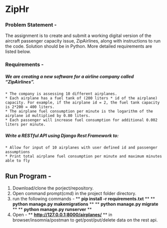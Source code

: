 # ZipHr

### Problem Statement - 
The assignment is to create and submit a working digital version of the aircraft passenger capacity issue, ZipAirlines, along with instructions to run the code. Solution should be in Python. More detailed requirements are listed below.

### Requirements -
##### We are creating a new software for a airline company called “ZipAirlines”.
    * The company is assessing 10 different airplanes.
    * Each airplane has a fuel tank of (200 liters * id of the airplane) capacity. For example, if the airplane id = 2, the fuel tank capacity is 2*200 = 400 liters.
    * The airplane fuel consumption per minute is the logarithm of the airplane id multiplied by 0.80 liters.
    * Each passenger will increase fuel consumption for additional 0.002 liters per minute.

##### Write a RESTful API using Django Rest Framework to:
    * Allow for input of 10 airplanes with user defined id and passenger assumptions
    * Print total airplane fuel consumption per minute and maximum minutes able to fly


## Run Program - 
1. Download/clone the porject/repository.
2. Open command prompt(cmd) in the project folder directory.
3. run the following commands - 
      ** __pip install -r requirements.txt__ **
      ** __python manage.py makemigrations__ **
      ** __python manage.py migrate__ **
      ** __python manage.py runserver__ **
4. Open - ** __http://127.0.0.1:8000/airplanes/__ ** in browser/insomnia/postman to get/post/put/delete data on the rest api.
